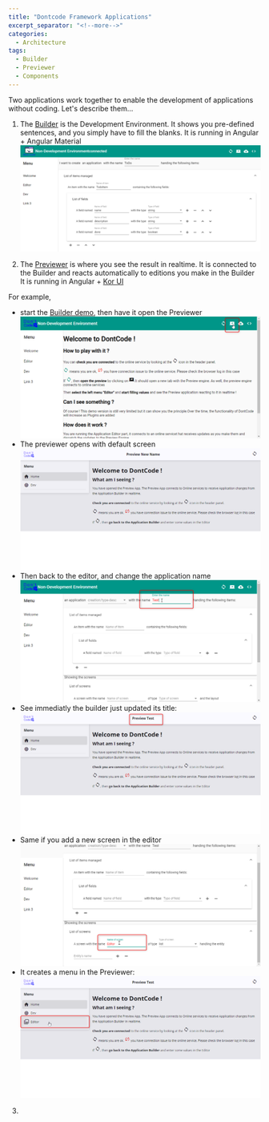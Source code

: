 ```yaml
---
title: "Dontcode Framework Applications"
excerpt_separator: "<!--more-->"
categories:
  - Architecture
tags:
  - Builder
  - Previewer
  - Components
---
```


Two applications work together to enable the development of applications without coding.
Let's describe them...
<!--more-->

1. The [Builder](https://github.com/dont-code/ide-ui) is the Development Environment. It shows you pre-defined sentences, and you simply have to fill the blanks.
It is running in Angular + Angular Material
![Screenshot](../assets/Application%20Builder.png)


2. The [Previewer](https://github.com/dont-code/preview-ui) is where you see the result in realtime. It is connected to the Builder and reacts automatically to editions you make in the Builder
It is running in Angular + [Kor UI](https://github.com/eduferfer/kor)

For example, 
- start the [Builder demo](https://dont-code.github.io/ide-ui/), then have it open the Previewer
![by clicking here](../assets/Builder%20open%20Previewer.png)
- The previewer opens with default screen 
![Previewer default](../assets/Previewer%20just%20opened.png)
- Then back to the editor, and change the application name
![Change app name](../assets/Builder%20change%20app%20name.png)
- See immediatly the builder just updated its title:
![Previewer name change](../assets/Previewer%20with%20name%20test.png)
- Same if you add a new screen in the editor
![Builder new screen](../assets/Builder%20with%20new%20screen.png)
- It creates a menu in the Previewer:
![Previewer with menu](../assets/Previewer%20with%20menu%20editor.png)

3. 

